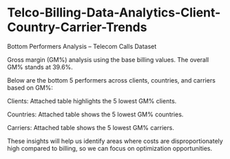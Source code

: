 
# Telco-Billing-Data-Analytics-Client-Country-Carrier-Trends
Bottom Performers Analysis – Telecom Calls Dataset


Gross margin (GM%) analysis using the base billing values. The overall GM% stands at 39.6%.

Below are the bottom 5 performers across clients, countries, and carriers based on GM%:

Clients: Attached table highlights the 5 lowest GM% clients.

Countries: Attached table shows the 5 lowest GM% countries.

Carriers: Attached table shows the 5 lowest GM% carriers.

These insights will help us identify areas where costs are disproportionately high compared to billing, so we can focus on optimization opportunities.
